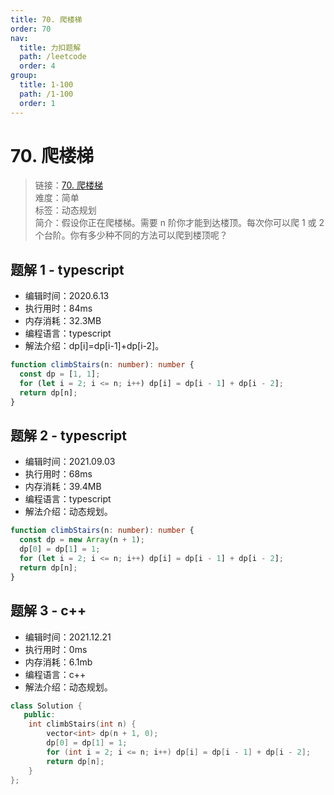 ```yaml
---
title: 70. 爬楼梯
order: 70
nav:
  title: 力扣题解
  path: /leetcode
  order: 4
group:
  title: 1-100
  path: /1-100
  order: 1
---
```


# 70. 爬楼梯

> 链接：[70. 爬楼梯](https://leetcode-cn.com/problems/climbing-stairs/)  
> 难度：简单  
> 标签：动态规划  
> 简介：假设你正在爬楼梯。需要 n 阶你才能到达楼顶。每次你可以爬 1 或 2 个台阶。你有多少种不同的方法可以爬到楼顶呢？

## 题解 1 - typescript

- 编辑时间：2020.6.13
- 执行用时：84ms
- 内存消耗：32.3MB
- 编程语言：typescript
- 解法介绍：dp[i]=dp[i-1]+dp[i-2]。

```typescript
function climbStairs(n: number): number {
  const dp = [1, 1];
  for (let i = 2; i <= n; i++) dp[i] = dp[i - 1] + dp[i - 2];
  return dp[n];
}
```

## 题解 2 - typescript

- 编辑时间：2021.09.03
- 执行用时：68ms
- 内存消耗：39.4MB
- 编程语言：typescript
- 解法介绍：动态规划。

```typescript
function climbStairs(n: number): number {
  const dp = new Array(n + 1);
  dp[0] = dp[1] = 1;
  for (let i = 2; i <= n; i++) dp[i] = dp[i - 1] + dp[i - 2];
  return dp[n];
}
```

## 题解 3 - c++

- 编辑时间：2021.12.21
- 执行用时：0ms
- 内存消耗：6.1mb
- 编程语言：c++
- 解法介绍：动态规划。

```c++
class Solution {
   public:
    int climbStairs(int n) {
        vector<int> dp(n + 1, 0);
        dp[0] = dp[1] = 1;
        for (int i = 2; i <= n; i++) dp[i] = dp[i - 1] + dp[i - 2];
        return dp[n];
    }
};
```
